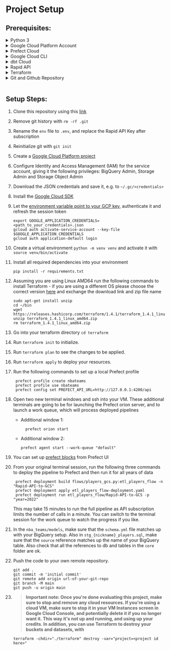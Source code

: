 # Project Setup

## Prerequisites:

<details>
<summary>Python 3</summary>

This project was tested with Python 3.11. Use a [Python version manager](https://realpython.com/intro-to-pyenv/) and a [virtual environment](https://realpython.com/python-virtual-environments-a-primer/) to install your dependencies.

</details>

<details>
<summary>Google Cloud Platform Account</summary>

Sign up for a free test account [here](https://cloud.google.com/free/), and enable billing.

</details>

<details>
<summary>Prefect Cloud</summary>

Sign up for a free account [here](https://www.prefect.io).

</details>

<details>
<summary>Google Cloud CLI</summary>

Installation instruction for `gcloud` [here](https://cloud.google.com/sdk/docs/install-sdk).

</details>

<details>
<summary>dbt Cloud</summary>

Sign up for a free account [here](https://www.getdbt.com/signup/).

</details>

<details>
<summary>Rapid API</summary>

Sign up for a free account [here](https://rapidapi.com/auth/sign-up/).

</details>

<details>
<summary>Terraform</summary>

You can view the [installation instructions for Terraform here](https://developer.hashicorp.com/terraform/downloads?ajs_aid=f70c2019-1bdc-45f4-85aa-cdd585d465b4&product_intent=terraform)

</details>

<details>
<summary>Git and Github Repository</summary>

To install git, check out instructions [here](https://git-scm.com/book/en/v2/Getting-Started-Installing-Git).
Creation steps for a [remote github repository here](https://docs.github.com/en/get-started/quickstart/create-a-repo).

</details>

</br>

## Setup Steps:

1. Clone this repository using this [link](https://minhaskamal.github.io/DownGit/#/home?url=https://github.com/Joseun/data-engineering-zoomcamp/tree/main/cohorts/2023/week_7_project)
1. Remove git history with `rm -rf .git`
1. Rename the `env` file to `.env`, and replace the Rapid API Key after subscription
1. Reinitialize git with `git init`</br>
1. Create a [Google Cloud Platform project](https://console.cloud.google.com/cloud-resource-manager)
1. Configure Identity and Access Management (IAM) for the service account, giving it the following privileges: BigQuery Admin, Storage Admin and Storage Object Admin
1. Download the JSON credentials and save it, e.g. to `~/.gc/<credentials>`
1. Install the [Google Cloud SDK](https://cloud.google.com/sdk/docs/install-sdk)
1. Let the [environment variable point to your GCP key](https://cloud.google.com/docs/authentication/application-default-credentials#GAC), authenticate it and refresh the session token
   ```
   export GOOGLE_APPLICATION_CREDENTIALS=<path_to_your_credentials>.json
   gcloud auth activate-service-account --key-file $GOOGLE_APPLICATION_CREDENTIALS
   gcloud auth application-default login
   ```
1. Create a virtual environment `python -m venv venv` and activate it with `source venv/bin/activate`
1. Install all required dependencies into your environment
   ```
   pip install -r requirements.txt
   ```
1. Assuming you are using Linux AMD64 run the following commands to install Terraform - if you are using a different OS please choose the correct version [here](https://developer.hashicorp.com/terraform/downloads) and exchange the download link and zip file name

   ```
   sudo apt-get install unzip
   cd ~/bin
   wget https://releases.hashicorp.com/terraform/1.4.1/terraform_1.4.1_linux_amd64.zip
   unzip terraform_1.4.1_linux_amd64.zip
   rm terraform_1.4.1_linux_amd64.zip
   ```
1. Go into your terraform directory `cd terraform`
1. Run `terraform init` to initialize.
1. Run `terraform plan` to see the changes to be applied.
1. Run `terraform apply` to deploy your resources.
1. Run the following commands to set up a local Prefect profile
   ```
    prefect profile create nbateams
    prefect profile use nbateams
    prefect config set PREFECT_API_URL=http://127.0.0.1:4200/api
   ```

1. Open two new terminal windows and ssh into your VM.  These additional terminals are going to be for launching the Prefect orion server, and to launch a work queue, which will process deployed pipelines

    * Additional window 1:
      ```
        prefect orion start
      ```
    * Additional window 2:
      ```
      prefect agent start --work-queue "default"
      ```

1. You can set up [prefect blocks](https://docs.prefect.io/latest/concepts/blocks/) from Prefect UI

1. From your original terminal session, run the following three commands to deploy the pipeline to Prefect and then run it for all years of data
   ```
    prefect deployment build flows/players_gcs.py:etl_players_flow -n "Rapid-API-to-GCS"
    prefect deployment apply etl_players_flow-deployment.yaml
    prefect deployment run etl_players_flow/Rapid-API-to-GCS -p "year=2022"
   ```

    This may take 15 minutes to run the full pipeline as API subscription limits the number of calls in a minute. You can switch to the terminal session for the work queue to watch the progress if you like.

1. In the `nba_teams/models`, make sure that the `schema.yml` file matches up with your BigQuery setup. Also in `stg_{nickname}_players.sql`, make sure that the `source` reference matches up the name of your BigQuery table. Also check that all the references to db and tables in the `core` folder are ok.
1. Push the code to your own remote repository.
   ```
   git add .
   git commit -m 'initial commit'
   git remote add origin url-of-your-git-repo
   git branch -M main
   git push -u origin main
   ```
1. > **Important note: Once you're done evaluating this project, make sure to stop and remove any cloud resources.  If you're using a cloud VM, make sure to stop it in your VM Instances screen in Google Cloud Console, and potentially delete it if you no longer want it.  This way it's not up and running, and using up your credits.  In addition, you can use Terraform to destroy your buckets and datasets, with**
   ```
   terraform -chdir="./terraform" destroy -var="project=<project id here>"
   ```

</br>
</br>
